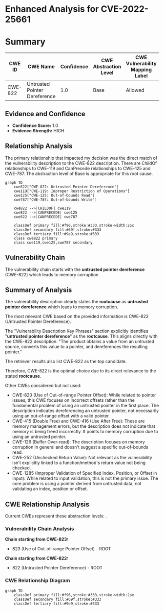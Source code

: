 # Enhanced Analysis for CVE-2022-25661

# Summary
| CWE ID | CWE Name | Confidence | CWE Abstraction Level | CWE Vulnerability Mapping Label | CWE-Vulnerability Mapping Notes |
|---|---|---|---|---|---|
| CWE-822 | Untrusted Pointer Dereference | 1.0 | Base | Allowed | Primary CWE |

## Evidence and Confidence

*   **Confidence Score:** 1.0
*   **Evidence Strength:** HIGH

## Relationship Analysis
The primary relationship that impacted my decision was the direct match of the vulnerability description to the CWE-822 description. There are ChildOf relationships to CWE-119 and CanPrecede relationships to CWE-125 and CWE-787. The abstraction level of Base is appropriate for this root cause.

```mermaid
graph TD
    cwe822["CWE-822: Untrusted Pointer Dereference"]
    cwe119["CWE-119: Improper Restriction of Operations"]
    cwe125["CWE-125: Out-of-bounds Read"]
    cwe787["CWE-787: Out-of-bounds Write"]
    
    cwe822 -->|CHILDOF| cwe119
    cwe822 -->|CANPRECEDE| cwe125
    cwe822 -->|CANPRECEDE| cwe787
    
    classDef primary fill:#f96,stroke:#333,stroke-width:2px
    classDef secondary fill:#69f,stroke:#333
    classDef tertiary fill:#9e9,stroke:#333
    class cwe822 primary
    class cwe119,cwe125,cwe787 secondary
```

## Vulnerability Chain
The vulnerability chain starts with the **untrusted pointer dereference** (CWE-822) which leads to memory corruption.

## Summary of Analysis
The vulnerability description clearly states the **rootcause** as **untrusted pointer dereference** which leads to memory corruption.

The most relevant CWE based on the provided information is CWE-822 (Untrusted Pointer Dereference).

The "Vulnerability Description Key Phrases" section explicitly identifies "**untrusted pointer dereference**" as the **rootcause**. This aligns directly with the CWE-822 description: "The product obtains a value from an untrusted source, converts this value to a pointer, and dereferences the resulting pointer."

The retriever results also list CWE-822 as the top candidate.

Therefore, CWE-822 is the optimal choice due to its direct relevance to the stated **rootcause**.

Other CWEs considered but not used:

*   CWE-823 (Use of Out-of-range Pointer Offset): While related to pointer issues, this CWE focuses on incorrect offsets rather than the fundamental problem of using an untrusted pointer in the first place. The description indicates dereferencing an untrusted pointer, not necessarily using an out-of-range offset with a valid pointer.
*   CWE-415 (Double Free) and CWE-416 (Use After Free): These are memory management errors, but the description does not indicate that memory is being freed incorrectly. It points to memory corruption due to using an untrusted pointer.
*   CWE-126 (Buffer Over-read): The description focuses on memory corruption in general and doesn't suggest a specific out-of-bounds read.
*   CWE-252 (Unchecked Return Value): Not relevant as the vulnerability isn't explicitly linked to a function/method's return value not being checked.
*   CWE-1285 (Improper Validation of Specified Index, Position, or Offset in Input): While related to input validation, this is not the primary issue. The core problem is using a pointer derived from untrusted data, not validating an index, position or offset.


## CWE Relationship Analysis

Current CWEs represent these abstraction levels: .


### Vulnerability Chain Analysis

**Chain starting from CWE-823:**
- 823 (Use of Out-of-range Pointer Offset) - ROOT


**Chain starting from CWE-822:**
- 822 (Untrusted Pointer Dereference) - ROOT



### CWE Relationship Diagram

```mermaid
graph TD
    classDef primary fill:#f96,stroke:#333,stroke-width:2px
    classDef secondary fill:#69f,stroke:#333
    classDef tertiary fill:#9e9,stroke:#333
```